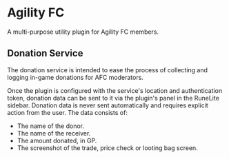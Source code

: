 # Agility FC

A multi-purpose utility plugin for Agility FC members.

## Donation Service

The donation service is intended to ease the process of collecting and logging in-game donations for AFC moderators.

Once the plugin is configured with the service's location and authentication token, donation data can be sent to it via the plugin's panel in the RuneLite sidebar.
Donation data is never sent automatically and requires explicit action from the user.
The data consists of:

- The name of the donor.
- The name of the receiver.
- The amount donated, in GP.
- The screenshot of the trade, price check or looting bag screen.
